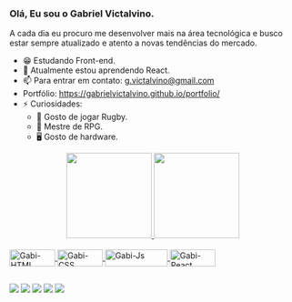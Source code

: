 ### Olá, Eu sou o Gabriel Victalvino.
<p>A cada dia eu procuro me desenvolver mais na área tecnológica e busco estar sempre atualizado e atento a novas tendências do mercado.
</p>

- 😁 Estudando Front-end.
- 📜 Atualmente estou aprendendo React.
- 📫 Para entrar em contato: g.victalvino@gmail.com
- Portfólio: https://gabrielvictalvino.github.io/portfolio/
- ⚡ Curiosidades: 
  - 🏉 Gosto de jogar Rugby.
  - 🎲 Mestre de RPG.
  - 🖥️ Gosto de hardware.

<div align="center">
  <a href="https://github.com/GabrielVictalvino">
  <img height="150em" src="https://github-readme-stats.vercel.app/api?username=GabrielVictalvino&show_icons=true&theme=tokyonight&include_all_commits=true&count_private=true"/>
  <img height="150em" src="https://github-readme-stats.vercel.app/api/top-langs/?username=GabrielVictalvino&layout=compact&langs_count=7&theme=tokyonight"/>
</div>
  
<div style= "display: inline_block"><br>
  <img align="center" alt="Gabi-HTML" height="30" width="80" src="https://img.shields.io/badge/HTML5-E34F26?style=for-the-badge&logo=html5&logoColor=white">
  <img align="center" alt="Gabi-CSS" height="30" width="80" src="https://img.shields.io/badge/CSS3-1572B6?style=for-the-badge&logo=css3&logoColor=white">
  <img align="center" alt="Gabi-Js" height="30" width="110" src="https://img.shields.io/badge/JavaScript-F7DF1E?style=for-the-badge&logo=javascript&logoColor=black">
  <img align="center" alt="Gabi-React" height="30" width="80" src="https://img.shields.io/badge/React-20232A?style=for-the-badge&logo=react&logoColor=61DAFB">
</div>
  
##

  <div>
  <a href="https://instagram.com/victalvinogabriel" target="_blank"><img src="https://img.shields.io/badge/-Instagram-%23E4405F?style=for-the-badge&logo=instagram&logoColor=white" target="_blank"></a>
  <a href = "mailto:g.victalvin@gmail.com"><img src="https://img.shields.io/badge/-Gmail-%23333?style=for-the-badge&logo=gmail&logoColor=white" target="_blank"></a>
  <a href="https://www.linkedin.com/in/gabrielaguirre01" target="_blank"><img src="https://img.shields.io/badge/-LinkedIn-%230077B5?style=for-the-badge&logo=linkedin&logoColor=white" target="_blank"></a>
  <a href="https://wa.me/5548996771588" target="_blank"><img src="https://img.shields.io/badge/WhatsApp-25D366?style=for-the-badge&logo=whatsapp&logoColor=white"></a>
  <a href="https://t.me/gabrielvictalvino" target="_blank"><img src="https://img.shields.io/badge/Telegram-2CA5E0?style=for-the-badge&logo=telegram&logoColor=white"></a>
</div>
